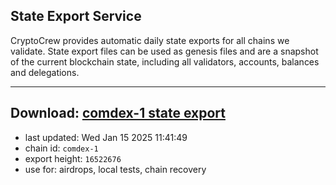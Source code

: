 ## State Export Service
CryptoCrew provides automatic daily state exports for all chains we validate. State export files can be used as genesis files and are a snapshot of the current blockchain state, including all validators, accounts, balances and delegations.

---
**Download: [comdex-1 state export](https://dl-eu2.ccvalidators.com/SERVICE/comdex/comdex-1_export_16522676.json)**
---

- last updated: Wed Jan 15 2025 11:41:49
- chain id: `comdex-1`
- export height: `16522676`
- use for: airdrops, local tests, chain recovery
